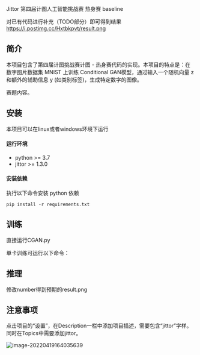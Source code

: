 Jittor 第四届计图人工智能挑战赛 热身赛 baseline

对已有代码进行补充（TODO部分）即可得到结果
https://i.postimg.cc/Hxtbkpvt/result.png


## 简介

本项目包含了第四届计图挑战赛计图 - 热身赛代码的实现。本项目的特点是：在数字图片数据集 MNIST 上训练 Conditional GAN模型，通过输入一个随机向量 z 和额外的辅助信息 y (如类别标签)，生成特定数字的图像。

赛题内容。

## 安装 

本项目可以在linux或者windows环境下运行

#### 运行环境
- python >= 3.7
- jittor >= 1.3.0

#### 安装依赖
执行以下命令安装 python 依赖
```
pip install -r requirements.txt
```

## 训练
直接运行CGAN.py

单卡训练可运行以下命令：

## 推理
修改number得到预期的result.png




## 注意事项

点击项目的“设置”，在Description一栏中添加项目描述，需要包含“jittor”字样。同时在Topics中需要添加jittor。

![image-20220419164035639](https://s3.bmp.ovh/imgs/2022/04/19/6a3aa627eab5f159.png)